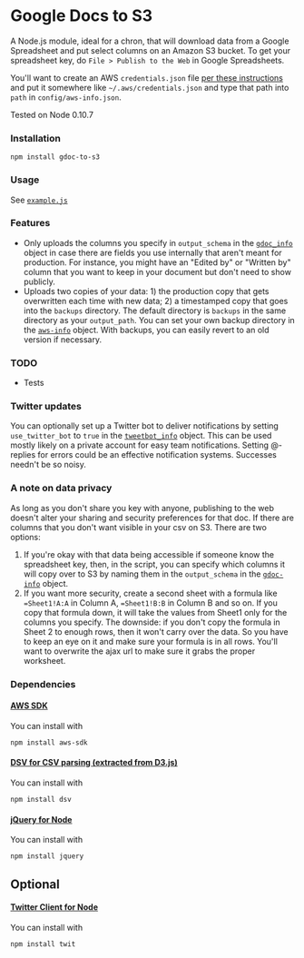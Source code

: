 # Google Docs to S3

A Node.js module, ideal for a chron, that will download data from a Google Spreadsheet and put select columns on an Amazon S3 bucket. To get your spreadsheet key, do `File > Publish to the Web` in Google Spreadsheets.

You'll want to create an AWS `credentials.json` file [per these instructions](http://docs.aws.amazon.com/AWSJavaScriptSDK/guide/configuring.html) and put it somewhere like `~/.aws/credentials.json` and type that path into ``path`` in ``config/aws-info.json``.

Tested on Node 0.10.7

### Installation
````
npm install gdoc-to-s3
````


### Usage

See <code>[example.js](https://github.com/mhkeller/gdoc-to-s3/blob/master/examples/example.js)</code>

### Features
* Only uploads the columns you specify in ``output_schema`` in the <code>[gdoc_info](https://github.com/mhkeller/gdoc-to-s3/blob/master/examples/example.js)</code> object in case there are fields you use internally that aren't meant for production. For instance, you might have an "Edited by" or "Written by" column that you want to keep in your document but don't need to show publicly.
* Uploads two copies of your data: 1) the production copy that gets overwritten each time with new data; 2) a timestamped copy that goes into the ``backups`` directory. The default directory is ``backups`` in the same directory as your ``output_path``. You can set your own backup directory in the <code>[aws-info](https://github.com/mhkeller/gdoc-to-s3/blob/master/examples/example.js)</code> object.
With backups, you can easily revert to an old version if necessary.


### TODO

* Tests

### Twitter updates
You can optionally set up a Twitter bot to deliver notifications by setting ``use_twitter_bot`` to ``true`` in the <code>[tweetbot_info](https://github.com/mhkeller/gdoc-to-s3/blob/master/examples/example.js)</code> object. This can be used mostly likely on a private account for easy team notifications. Setting @-replies for errors could be an effective notification systems. Successes needn't be so noisy.

### A note on data privacy
As long as you don't share you key with anyone, publishing to the web doesn't alter your sharing and security preferences for that doc. If there are columns that you don't want visible in your csv on S3. There are two options:

1. If you're okay with that data being accessible if someone know the spreadsheet key, then, in the script, you can specify which columns it will copy over to S3 by naming them in the <code>output_schema</code> in the <code>[gdoc-info](https://github.com/mhkeller/gdoc-to-s3/blob/master/examples/example.js)</code> object.
2. If you want more security, create a second sheet with a formula like <code>=Sheet1!A:A</code> in Column A, <code>=Sheet1!B:B</code> in Column B and so on. If you copy that formula down, it will take the values from Sheet1 only for the columns you specify. The downside: if you don't copy the formula in Sheet 2 to enough rows, then it won't carry over the data. So you have to keep an eye on it and make sure your formula is in all rows. You'll want to overwrite the ajax url to make sure it grabs the proper worksheet.


### Dependencies

#### [AWS SDK](http://aws.amazon.com/sdkfornodejs/)
You can install with
````
npm install aws-sdk
````

#### [DSV for CSV parsing (extracted from D3.js)](https://github.com/mbostock/dsv)
You can install with
````
npm install dsv
````

#### [jQuery for Node](https://github.com/coolaj86/node-jquery)
You can install with
````
npm install jquery
````

## Optional
#### [Twitter Client for Node](https://github.com/ttezel/twit)
You can install with
````
npm install twit
````
